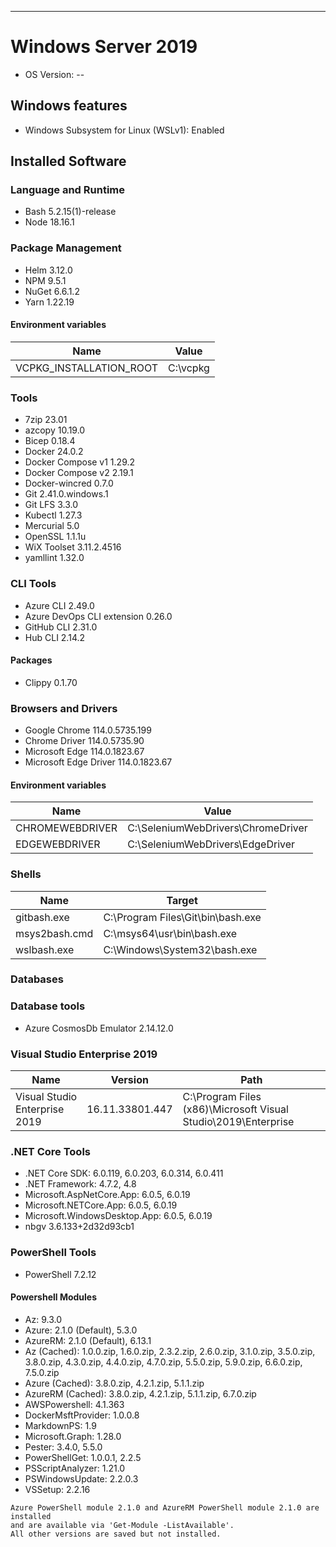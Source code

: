 
***
# Windows Server 2019
- OS Version: --
## Windows features
- Windows Subsystem for Linux (WSLv1): Enabled

## Installed Software

### Language and Runtime
- Bash 5.2.15(1)-release
- Node 18.16.1

### Package Management
- Helm 3.12.0
- NPM 9.5.1
- NuGet 6.6.1.2
- Yarn 1.22.19

#### Environment variables
| Name                    | Value        |
| ----------------------- | ------------ |
| VCPKG_INSTALLATION_ROOT | C:\vcpkg     |

### Tools
- 7zip 23.01
- azcopy 10.19.0
- Bicep 0.18.4
- Docker 24.0.2
- Docker Compose v1 1.29.2
- Docker Compose v2 2.19.1
- Docker-wincred 0.7.0
- Git 2.41.0.windows.1
- Git LFS 3.3.0
- Kubectl 1.27.3
- Mercurial 5.0
- OpenSSL 1.1.1u
- WiX Toolset 3.11.2.4516
- yamllint 1.32.0

### CLI Tools
- Azure CLI 2.49.0
- Azure DevOps CLI extension 0.26.0
- GitHub CLI 2.31.0
- Hub CLI 2.14.2


#### Packages
- Clippy 0.1.70

### Browsers and Drivers
- Google Chrome 114.0.5735.199
- Chrome Driver 114.0.5735.90
- Microsoft Edge 114.0.1823.67
- Microsoft Edge Driver 114.0.1823.67

#### Environment variables
| Name              | Value                              |
| ----------------- | ---------------------------------- |
| CHROMEWEBDRIVER   | C:\SeleniumWebDrivers\ChromeDriver |
| EDGEWEBDRIVER     | C:\SeleniumWebDrivers\EdgeDriver   |

### Shells
| Name          | Target                            |
| ------------- | --------------------------------- |
| gitbash.exe   | C:\Program Files\Git\bin\bash.exe |
| msys2bash.cmd | C:\msys64\usr\bin\bash.exe        |
| wslbash.exe   | C:\Windows\System32\bash.exe      |

### Databases

### Database tools
- Azure CosmosDb Emulator 2.14.12.0

### Visual Studio Enterprise 2019
| Name                          | Version         | Path                                                           |
| ----------------------------- | --------------- | -------------------------------------------------------------- |
| Visual Studio Enterprise 2019 | 16.11.33801.447 | C:\Program Files (x86)\Microsoft Visual Studio\2019\Enterprise |

### .NET Core Tools
- .NET Core SDK: 6.0.119, 6.0.203, 6.0.314, 6.0.411
- .NET Framework: 4.7.2, 4.8
- Microsoft.AspNetCore.App: 6.0.5, 6.0.19
- Microsoft.NETCore.App: 6.0.5, 6.0.19
- Microsoft.WindowsDesktop.App: 6.0.5, 6.0.19
- nbgv 3.6.133+2d32d93cb1

### PowerShell Tools
- PowerShell 7.2.12

#### Powershell Modules
- Az: 9.3.0
- Azure: 2.1.0 (Default), 5.3.0
- AzureRM: 2.1.0 (Default), 6.13.1
- Az (Cached): 1.0.0.zip, 1.6.0.zip, 2.3.2.zip, 2.6.0.zip, 3.1.0.zip, 3.5.0.zip, 3.8.0.zip, 4.3.0.zip, 4.4.0.zip, 4.7.0.zip, 5.5.0.zip, 5.9.0.zip, 6.6.0.zip, 7.5.0.zip
- Azure (Cached): 3.8.0.zip, 4.2.1.zip, 5.1.1.zip
- AzureRM (Cached): 3.8.0.zip, 4.2.1.zip, 5.1.1.zip, 6.7.0.zip
- AWSPowershell: 4.1.363
- DockerMsftProvider: 1.0.0.8
- MarkdownPS: 1.9
- Microsoft.Graph: 1.28.0
- Pester: 3.4.0, 5.5.0
- PowerShellGet: 1.0.0.1, 2.2.5
- PSScriptAnalyzer: 1.21.0
- PSWindowsUpdate: 2.2.0.3
- VSSetup: 2.2.16
```
Azure PowerShell module 2.1.0 and AzureRM PowerShell module 2.1.0 are installed
and are available via 'Get-Module -ListAvailable'.
All other versions are saved but not installed.
```

